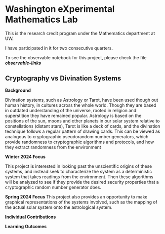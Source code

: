 # Washington eXperimental Mathematics Lab

This is the research credit program under the Mathematics department at UW.

I have participated in it for two consecutive quarters.

To see the observable notebook for this project, please check the file ***observable-links***

## Cryptography vs Divination Systems

**Background**

Divination systems, such as Astrology or Tarot, have been used though out human history, in cultures across the whole world. Though they are based in outdated understanding of the universe, rooted in religion and superstition they have remained popular. Astrology is based on the positions of the sun, moons and other planets in our solar system relative to constellations (distant stars), Tarot is like a deck of cards, and the divination technique follows a regular pattern of drawing cards. This can be viewed as analogous to cryptographic pseudorandom number generators, which provide randomness to cryptographic algorithms and protocols, and how they extract randomness from the environment

**Winter 2024 Focus**

This project is interested in looking past the unscientific origins of these systems, and instead seek to characterize the system as a deterministic system that takes readings from the environment. Then these algorithms will be analyzed to see if they provide the desired security properties that a cryptographic random number generator does.

**Spring 2024 Focus**
This project also provides an opportunity to make graphical representations of the systems involved, such as the mapping of the actual solar system onto the astrological system.

**Individual Contributions**

**Learning Outcomes**

